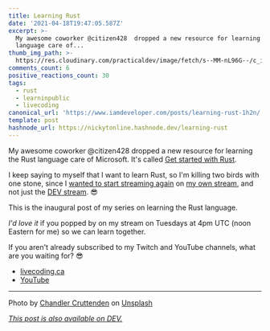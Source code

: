 ```yaml
---
title: Learning Rust
date: '2021-04-18T19:47:05.587Z'
excerpt: >-
  My awesome coworker @citizen428  dropped a new resource for learning the Rust
  language care of...
thumb_img_path: >-
  https://res.cloudinary.com/practicaldev/image/fetch/s--MM-nL96G--/c_imagga_scale,f_auto,fl_progressive,h_420,q_auto,w_1000/https://dev-to-uploads.s3.amazonaws.com/uploads/articles/4xq8xpxzzghjhh1nli1g.jpeg
comments_count: 6
positive_reactions_count: 30
tags:
  - rust
  - learninpublic
  - livecoding
canonical_url: 'https://www.iamdeveloper.com/posts/learning-rust-1h2n/'
template: post
hashnode_url: https://nickytonline.hashnode.dev/learning-rust
---
```


My awesome coworker @citizen428 dropped a new resource for learning the Rust language care of Microsoft. It's called [Get started with Rust](https://docs.microsoft.com/en-us/learn/paths/rust-first-steps/).

I keep saying to myself that I want to learn Rust, so I'm killing two birds with one stone, since I [wanted to start streaming again](https://dev.to/nickytonline/my-twitch-stream-setup-2m0c) on [my own stream](https://livecoding.ca), and not just the [DEV stream](https://twitch.tv/thepracticaldev). 😎

This is the inaugural post of my series on learning the Rust language.

<em>I'd love it</em> if you popped by on my stream on Tuesdays at 4pm UTC (noon Eastern for me) so we can learn together.

If you aren't already subscribed to my Twitch and YouTube channels, what are you waiting for? 😎

- [livecoding.ca](https://livecoding.ca)
- [YouTube](https://www.youtube.com/watch?v=eSVxhbbfT34&list=PLcR4ZgxWXeIAFF1MYfuoGa6FeksKcMz-O)

---

Photo by <a href="https://unsplash.com/@chanphoto?utm_source=unsplash&utm_medium=referral&utm_content=creditCopyText">Chandler Cruttenden</a> on <a href="https://unsplash.com/s/photos/crab?utm_source=unsplash&utm_medium=referral&utm_content=creditCopyText">Unsplash</a>

_[This post is also available on DEV.](https://dev.to/nickytonline/learning-rust-1h2n)_

<script>
const parent = document.getElementsByTagName('head')[0];
const script = document.createElement('script');
script.type = 'text/javascript';
script.src = 'https://cdnjs.cloudflare.com/ajax/libs/iframe-resizer/4.1.1/iframeResizer.min.js';
script.charset = 'utf-8';
script.onload = function() {
    window.iFrameResize({}, '.liquidTag');
};
parent.appendChild(script);
</script>
